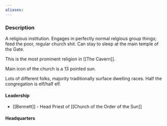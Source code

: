 ```yaml
---
aliases:
---
```


### Description

A religious institution. Engages in perfectly normal relgious group things; feed the poor, regular church shit. Can stay to sleep at the main temple of the Gate.

This is the most prominent religion in [[The Cavern]].

Main icon of the church is a 13 pointed sun.

Lots of different folks, majority traditionally surface dwelling races. Half the congregation is elf/half elf.

#### Leadership

- [[Bennett]] - Head Priest of [[Church of the Order of the Sun]]


#### Headquarters
